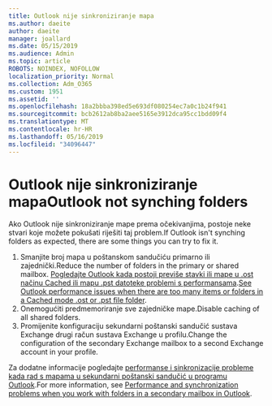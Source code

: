 ```yaml
---
title: Outlook nije sinkroniziranje mapa
ms.author: daeite
author: daeite
manager: joallard
ms.date: 05/15/2019
ms.audience: Admin
ms.topic: article
ROBOTS: NOINDEX, NOFOLLOW
localization_priority: Normal
ms.collection: Adm_O365
ms.custom: 1951
ms.assetid: ''
ms.openlocfilehash: 18a2bbba398ed5e693df080254ec7a0c1b24f941
ms.sourcegitcommit: bcb2612ab8ba2aee5165e3912dca95cc1bdd09f4
ms.translationtype: MT
ms.contentlocale: hr-HR
ms.lasthandoff: 05/16/2019
ms.locfileid: "34096447"
---
```

# <a name="outlook-not-synching-folders"></a><span data-ttu-id="12a82-102">Outlook nije sinkroniziranje mapa</span><span class="sxs-lookup"><span data-stu-id="12a82-102">Outlook not synching folders</span></span>

<span data-ttu-id="12a82-103">Ako Outlook nije sinkroniziranje mape prema očekivanjima, postoje neke stvari koje možete pokušati riješiti taj problem.</span><span class="sxs-lookup"><span data-stu-id="12a82-103">If Outlook isn't synching folders as expected, there are some things you can try to fix it.</span></span>

1. <span data-ttu-id="12a82-104">Smanjite broj mapa u poštanskom sandučiću primarno ili zajednički.</span><span class="sxs-lookup"><span data-stu-id="12a82-104">Reduce the number of folders in the primary or shared mailbox.</span></span> <span data-ttu-id="12a82-105">[Pogledajte Outlook kada postoji previše stavki ili mape u .ost načinu Cached ili mapu .pst datoteke problemi s performansama](https://support.microsoft.com/help/2768656).</span><span class="sxs-lookup"><span data-stu-id="12a82-105">[See Outlook performance issues when there are too many items or folders in a Cached mode .ost or .pst file folder](https://support.microsoft.com/help/2768656).</span></span>
2. <span data-ttu-id="12a82-106">Onemogućiti predmemoriranje sve zajedničke mape.</span><span class="sxs-lookup"><span data-stu-id="12a82-106">Disable caching of all shared folders.</span></span>
3. <span data-ttu-id="12a82-107">Promijenite konfiguraciju sekundarni poštanski sandučić sustava Exchange drugi račun sustava Exchange u profilu.</span><span class="sxs-lookup"><span data-stu-id="12a82-107">Change the configuration of the secondary Exchange mailbox to a second Exchange account in your profile.</span></span>
 
<span data-ttu-id="12a82-108">Za dodatne informacije pogledajte [performanse i sinkronizacije probleme kada rad s mapama u sekundarni poštanski sandučić u programu Outlook](https://support.microsoft.com/help/3115602).</span><span class="sxs-lookup"><span data-stu-id="12a82-108">For more information, see [Performance and synchronization problems when you work with folders in a secondary mailbox in Outlook](https://support.microsoft.com/help/3115602).</span></span>